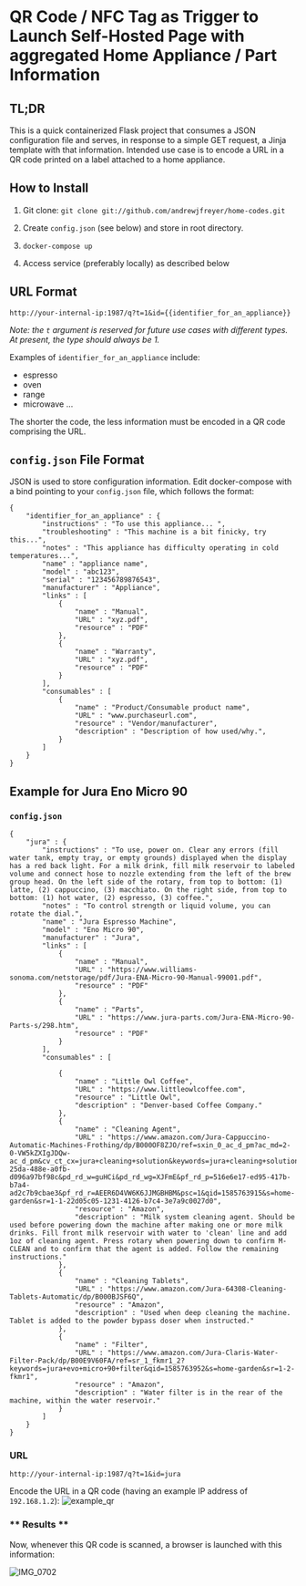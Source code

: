 # QR Code / NFC Tag as Trigger to Launch Self-Hosted Page with aggregated Home Appliance / Part Information

## **TL;DR**

This is a quick containerized Flask project that consumes a JSON configuration file and serves, in response to a simple GET request, a Jinja template with that information. Intended use case is to encode a URL in a QR code printed on a label attached to a home appliance. 

## **How to Install**

1. Git clone: `git clone git://github.com/andrewjfreyer/home-codes.git`

2. Create `config.json` (see below) and store in root directory. 

3. `docker-compose up`

4. Access service (preferably locally) as described below

## **URL Format**

```
http://your-internal-ip:1987/q?t=1&id={{identifier_for_an_appliance}}
```

*Note: the `t` argument is reserved for future use cases with different types. At present, the type should always be 1.*

Examples of `identifier_for_an_appliance` include: 

* espresso 
* oven
* range
* microwave
...

The shorter the code, the less information must be encoded in a QR code comprising the URL. 

## **`config.json` File Format**

JSON is used to store configuration information. Edit docker-compose with a bind pointing to your `config.json` file, which follows the format: 

```
{
	"identifier_for_an_appliance" : {
		"instructions" : "To use this appliance... ",
		"troubleshooting" : "This machine is a bit finicky, try this...",
		"notes" : "This appliance has difficulty operating in cold temperatures...",
		"name" : "appliance name",
		"model" : "abc123",
		"serial" : "123456789876543",
		"manufacturer" : "Appliance",
		"links" : [
			{
				"name" : "Manual",
				"URL" : "xyz.pdf",
				"resource" : "PDF"
			},
			{
				"name" : "Warranty",
				"URL" : "xyz.pdf",
				"resource" : "PDF"
			}
		],
		"consumables" : [
			{
				"name" : "Product/Consumable product name",
				"URL" : "www.purchaseurl.com",
				"resource" : "Vendor/manufacturer",
				"description" : "Description of how used/why.",
			}
		]
	}
}
```

## **Example for Jura Eno Micro 90**

### `config.json`

```
{
	"jura" : {
		"instructions" : "To use, power on. Clear any errors (fill water tank, empty tray, or empty grounds) displayed when the display has a red back light. For a milk drink, fill milk reservoir to labeled volume and connect hose to nozzle extending from the left of the brew group head. On the left side of the rotary, from top to bottom: (1) latte, (2) cappuccino, (3) macchiato. On the right side, from top to bottom: (1) hot water, (2) espresso, (3) coffee.",
		"notes" : "To control strength or liquid volume, you can rotate the dial.",
		"name" : "Jura Espresso Machine",
		"model" : "Eno Micro 90",
		"manufacturer" : "Jura",
		"links" : [
			{
				"name" : "Manual",
				"URL" : "https://www.williams-sonoma.com/netstorage/pdf/Jura-ENA-Micro-90-Manual-99001.pdf",
				"resource" : "PDF"
			},
			{
				"name" : "Parts",
				"URL" : "https://www.jura-parts.com/Jura-ENA-Micro-90-Parts-s/298.htm",
				"resource" : "PDF"
			}
		],
		"consumables" : [

			{
				"name" : "Little Owl Coffee",
				"URL" : "https://www.littleowlcoffee.com",
				"resource" : "Little Owl",
				"description" : "Denver-based Coffee Company."
			},
			{
				"name" : "Cleaning Agent",
				"URL" : "https://www.amazon.com/Jura-Cappuccino-Automatic-Machines-Frothing/dp/B000OF8ZJO/ref=sxin_0_ac_d_pm?ac_md=2-0-VW5kZXIgJDQw-ac_d_pm&cv_ct_cx=jura+cleaning+solution&keywords=jura+cleaning+solution&pd_rd_i=B000OF8ZJO&pd_rd_r=1c298e23-25da-488e-a0fb-d096a97bf98c&pd_rd_w=guHCi&pd_rd_wg=XJFmE&pf_rd_p=516e6e17-ed95-417b-b7a4-ad2c7b9cbae3&pf_rd_r=AEER6D4VW6K6JJMGBHBM&psc=1&qid=1585763915&s=home-garden&sr=1-1-22d05c05-1231-4126-b7c4-3e7a9c0027d0",
				"resource" : "Amazon",
				"description" : "Milk system cleaning agent. Should be used before powering down the machine after making one or more milk drinks. Fill front milk reservoir with water to 'clean' line and add 1oz of cleaning agent. Press rotary when powering down to confirm M-CLEAN and to confirm that the agent is added. Follow the remaining instructions."
			},
			{
                "name" : "Cleaning Tablets",
                "URL" : "https://www.amazon.com/Jura-64308-Cleaning-Tablets-Automatic/dp/B000BJSF6Q",
                "resource" : "Amazon",
				"description" : "Used when deep cleaning the machine. Tablet is added to the powder bypass doser when instructed."
            },
			{
				"name" : "Filter",
				"URL" : "https://www.amazon.com/Jura-Claris-Water-Filter-Pack/dp/B00E9V60FA/ref=sr_1_fkmr1_2?keywords=jura+evo+micro+90+filter&qid=1585763952&s=home-garden&sr=1-2-fkmr1",
				"resource" : "Amazon",
				"description" : "Water filter is in the rear of the machine, within the water reservoir."
			}
		]
	}
}
```

### **URL**

```
http://your-internal-ip:1987/q?t=1&id=jura
```

Encode the URL in a QR code (having an example IP address of `192.168.1.2`): ![example_qr](https://user-images.githubusercontent.com/6710151/78457895-d3c90900-766a-11ea-9d02-90dfcf37fe04.png)

### ** Results **

Now, whenever this QR code is scanned, a browser is launched with this information: 

![IMG_0702](https://user-images.githubusercontent.com/6710151/78457901-db88ad80-766a-11ea-9279-a77f1ab41097.PNG)
